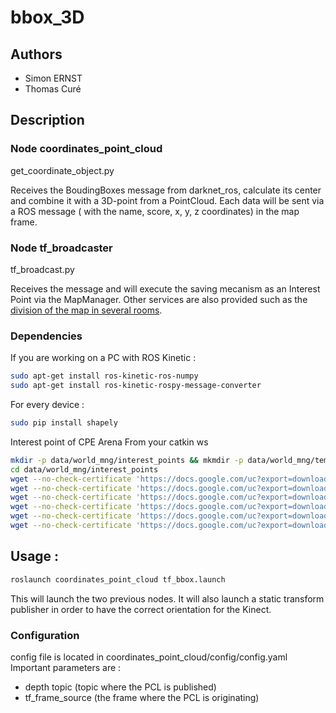 # bbox_3D

## Authors

- Simon ERNST
- Thomas Curé

## Description

### Node coordinates_point_cloud

get_coordinate_object.py

Receives the BoudingBoxes message from darknet_ros, calculate its center and combine it with a 3D-point from a PointCloud.
Each data will be sent via a ROS message ( with the name, score, x, y, z coordinates) in the map frame.

### Node tf_broadcaster

tf_broadcast.py

Receives the message and will execute the saving mecanism as an Interest Point via the MapManager.
Other services are also provided such as the [division of the map in several rooms](https://github.com/Robocup-Lyontech/bbox_3D/blob/master/Documentation%20d%C3%A9coupage%20de%20la%20map%20en%20pi%C3%A8ces.pdf).

### Dependencies
If you are working on a PC with ROS Kinetic :
```bash
sudo apt-get install ros-kinetic-ros-numpy
sudo apt-get install ros-kinetic-rospy-message-converter
```
For every device :
```bash
sudo pip install shapely
```

Interest point of CPE Arena
From your catkin ws

```bash
mkdir -p data/world_mng/interest_points && mkmdir -p data/world_mng/temp
cd data/world_mng/interest_points
wget --no-check-certificate 'https://docs.google.com/uc?export=download&id=1-1aMc3yNnchlErcB0kWB2Wnfu7LHoqSU' -O place_bedroom.coord
wget --no-check-certificate 'https://docs.google.com/uc?export=download&id=177ZgRUUwLq52WdOIyInkIsmHWUuHjjSS' -O place_diningRoom.coord
wget --no-check-certificate 'https://docs.google.com/uc?export=download&id=1Nmtjj6c_4iCT9Izj-2C2aJWZ9oorFPTV' -O place_entrance_cleanup.coord
wget --no-check-certificate 'https://docs.google.com/uc?export=download&id=1iKBGruOFCd2JY5DYf8-vIcSQXe48ywcK' -O place_entrance_recep.coord
wget --no-check-certificate 'https://docs.google.com/uc?export=download&id=1QaogjPKw-Zo5hE7AA8WtjPNotdMheSwf' -O place_kitchen.coord
wget --no-check-certificate 'https://docs.google.com/uc?export=download&id=1mKy7Q-iU-Q9EQu_WWW8XbWNhdjiWFMeZ' -O place_livingRoom.coord
```



## Usage : 
```bash
roslaunch coordinates_point_cloud tf_bbox.launch
```
This will launch the two previous nodes.
It will also launch a static transform publisher in order to have the correct orientation for the Kinect.

### Configuration

config file is located in coordinates_point_cloud/config/config.yaml
Important parameters are : 
- depth topic (topic where the PCL is published)
- tf_frame_source (the frame where the PCL is originating)

